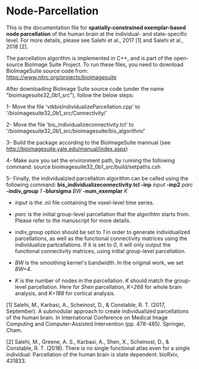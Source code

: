 # Node-Parcellation
This is the documentation file for **spatially-constrained exemplar-based node parcellation** of the human brain at the individual- and state-specific level. For more details, please see Salehi et al., 2017 [1] and Salehi et al., 2018 [2].

The parcellation algorithm is implemented in C++, and is part of the open-source BioImage Suite Project. To run these files, you need to download BioImageSuite source code from: https://www.nitrc.org/projects/bioimagesuite

After downloading BioImage Suite source code (under the name "bioimagesuite32_0b1_src"), follow the below steps:

1- Move the file 'vtkbisIndividualizeParcellation.cpp' to '/bioimagesuite32_0b1_src/Connectivity/'

2- Move the file 'bis_individualizeconnectivity.tcl' to '/bioimagesuite32_0b1_src/bioimagesuite/bis_algorithm/'

3- Build the package according to the BioImageSuite mannual (see http://bioimagesuite.yale.edu/manual/index.aspx)

4- Make sure you set the environment path, by running the following command:
source bioimagesuite32_0b1_src/build/setpaths.csh

5- Finally, the individualzied parcellation algorithm can be called using the following command:
**bis_individualizeconnectivity.tcl -inp** *input* **-inp2** *parc*  **-indiv_group** *1* **-blursigma** *BW* **-num_exemplar** *K*

- *input* is the .nii file containing the voxel-level time series.

- *parc* is the initial group-level parcellation that the algorihtm starts from. Please refer to the manuscript for more details.

- indiv_group option should be set to *1* in order to generate individualized parcellations, as well as the functional connectivity matrices using the individualize partcellations. If it is set to *0*, it will only output the functional connectivity matrices, using initial group-level parcellation.

- *BW* is the smoothing kernel's bandwidth. In the original work, we set *BW=4*.

- *K* is the number of nodes in the parcellation. *K* should match the group-level parcellation. Here for *Shen* parcellation, *K=268* for whole brain analysis, and *K=188* for cortical analysis.


[1] Salehi, M., Karbasi, A., Scheinost, D., & Constable, R. T. (2017, September). A submodular approach to create individualized parcellations of the human brain. In International Conference on Medical Image Computing and Computer-Assisted Intervention (pp. 478-485). Springer, Cham.

[2] Salehi, M., Greene, A. S., Karbasi, A., Shen, X., Scheinost, D., & Constable, R. T. (2018). There is no single functional atlas even for a single individual: Parcellation of the human brain is state dependent. bioRxiv, 431833.



